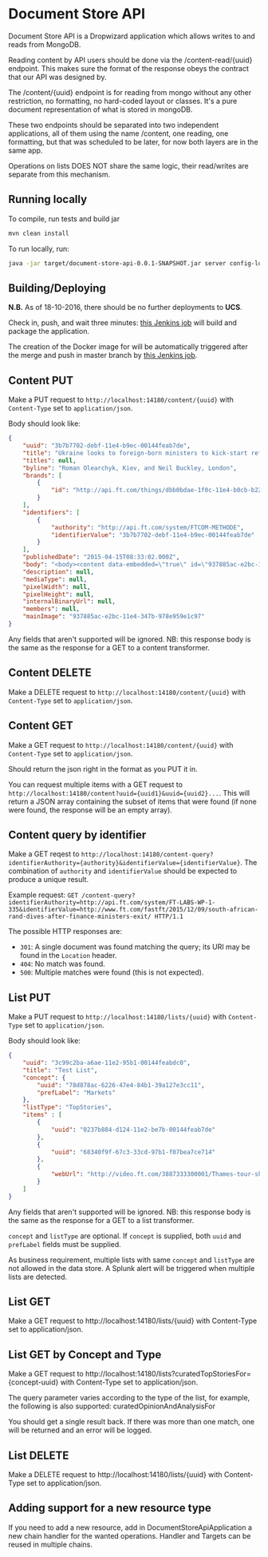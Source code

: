 # Document Store API

Document Store API is a Dropwizard application which allows writes to and reads from MongoDB.

Reading content by API users should be done via the /content-read/{uuid} endpoint. This makes sure the format of the response obeys the contract that our API was designed by.

The /content/{uuid} endpoint is for reading from mongo without any other restriction, no formatting, no hard-coded layout or classes. It's a pure document representation of what is stored in mongoDB.

These two endpoints should be separated into two independent applications, all of them using the name /content, one reading, one formatting, but that was scheduled to be later, for now both layers are in the same app.

Operations on lists DOES NOT share the same logic, their read/writes are separate from this mechanism.

## Running locally

To compile, run tests and build jar

```sh
mvn clean install
```

To run locally, run:

```sh
java -jar target/document-store-api-0.0.1-SNAPSHOT.jar server config-local.yml
```

## Building/Deploying

**N.B.** As of 18-10-2016, there should be no further deployments to **UCS**.

Check in, push, and wait three minutes: [this Jenkins job](http://ftjen06609-lvpr-uk-p:8181/job/document-store-api/) will build and package the application.

The creation of the Docker image for will be automatically triggered after the merge and push in master branch by [this Jenkins job](http://ftaps116-lvpr-uk-d:8080/job/document-store-api/).

## Content PUT

Make a PUT request to `http://localhost:14180/content/{uuid}` with `Content-Type` set to `application/json`.

Body should look like:

```json
{
    "uuid": "3b7b7702-debf-11e4-b9ec-00144feab7de",
    "title": "Ukraine looks to foreign-born ministers to kick-start reform",
    "titles": null,
    "byline": "Roman Olearchyk, Kiev, and Neil Buckley, London",
    "brands": [
        {
            "id": "http://api.ft.com/things/dbb0bdae-1f0c-11e4-b0cb-b2227cce2b54"
        }
    ],
    "identifiers": [
        {
            "authority": "http://api.ft.com/system/FTCOM-METHODE",
            "identifierValue": "3b7b7702-debf-11e4-b9ec-00144feab7de"
        }
    ],
    "publishedDate": "2015-04-15T08:33:02.000Z",
    "body": "<body><content data-embedded=\"true\" id=\"937885ac-e2bc-11e4-347b-978e959e1c97\" type=\"http://www.ft.com/ontology/content/ImageSet\"></content><p>Late last year, US-born Natalie Jaresko was in the Kiev office of the investment firm she founded in 2006 when headhunters came to call. Within days she was named as finance minister of war-torn country.</p></body>",
    "description": null,
    "mediaType": null,
    "pixelWidth": null,
    "pixelHeight": null,
    "internalBinaryUrl": null,
    "members": null,
    "mainImage": "937885ac-e2bc-11e4-347b-978e959e1c97"
}
```

Any fields that aren't supported will be ignored. NB: this response body is the same as the response for a GET to a content transformer.

## Content DELETE

Make a DELETE request to `http://localhost:14180/content/{uuid}` with `Content-Type` set to `application/json`.

## Content GET

Make a GET request to `http://localhost:14180/content/{uuid}` with `Content-Type` set to `application/json`.

Should return the json right in the format as you PUT it in.

You can request multiple items with a GET request to `http://localhost:14180/content?uuid={uuid1}&uuid={uuid2}...`. This will return a JSON array containing the subset of items that were found (if none were found, the response will be an empty array).

## Content query by identifier

Make a GET reqest to `http://localhost:14180/content-query?identifierAuthority={authority}&identifierValue={identifierValue}`. The combination of `authority` and `identifierValue` should be expected to produce a unique result.

Example request:
`GET /content-query?identifierAuthority=http://api.ft.com/system/FT-LABS-WP-1-335&identifierValue=http://www.ft.com/fastft/2015/12/09/south-african-rand-dives-after-finance-ministers-exit/ HTTP/1.1`

The possible HTTP responses are:
* `301`: A single document was found matching the query; its URI may be found in the `Location` header.
* `404`: No match was found.
* `500`: Multiple matches were found (this is not expected).

## List PUT

Make a PUT request to `http://localhost:14180/lists/{uuid}` with `Content-Type` set to `application/json`.

Body should look like:

```json
{
    "uuid": "3c99c2ba-a6ae-11e2-95b1-00144feabdc0",
    "title": "Test List",
    "concept": {
        "uuid": "78d878ac-6226-47e4-84b1-39a127e3cc11",
        "prefLabel": "Markets"
    },
    "listType": "TopStories",
    "items" : [
        {
            "uuid": "0237b884-d124-11e2-be7b-00144feab7de"
        },
        {
            "uuid": "68340f9f-67c3-33cd-97b1-f07bea7ce714"
        },
        {
            "webUrl": "http://video.ft.com/3887333300001/Thames-tour-shows-changing-London-skyline/life-and-arts"
        }
    ]
}
```

Any fields that aren't supported will be ignored. NB: this response body is the same as the response for a GET to a list transformer.

`concept` and `listType` are optional. If `concept` is supplied, both `uuid` and `prefLabel` fields must be supplied.

As business requirement, multiple lists with same `concept` and `listType` are not allowed in the data store.
A Splunk alert will be triggered when multiple lists are detected.

## List GET

Make a GET request to http://localhost:14180/lists/{uuid} with Content-Type set to application/json.

## List GET by Concept and Type

Make a GET request to http://localhost:14180/lists?curatedTopStoriesFor={concept-uuid} with Content-Type set to application/json.

The query parameter varies according to the type of the list, for example, the following is also supported: curatedOpinionAndAnalysisFor

You should get a single result back. If there was more than one match, one will be returned and an error will be logged.

## List DELETE

Make a DELETE request to http://localhost:14180/lists/{uuid} with Content-Type set to application/json.

## Adding support for a new resource type

If you need to add a new resource, add in DocumentStoreApiApplication a new chain handler for the wanted operations.
Handler and Targets can be reused in multiple chains.